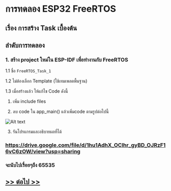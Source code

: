 # การทดลอง ESP32 FreeRTOS 
## เรื่อง การสร้าง Task เบื้องต้น

## ลำดับการทดลอง

### 1. สร้าง project ใหม่ใน ESP-IDF เพื่อทำงานกับ FreeRTOS

1.1 ชื่อ  `FreeRTOS_Task_1`

1.2 ไม่ต้องเลือก Template (ใช้เทมเพลตพื้นฐาน)

1.3 เมื่อสร้างแล้ว ให้แก้ไข Code ดังนี้

1. เพิ่ม include files

2. ลบ code ใน app_main() แล้วเพิ่มcode ตามรูปต่อไปนี้

![Alt text](./Pictures/Labs/FreeRTOS-Lab-Picture-03.PNG)


3. รันโปรแกรมและอธิบายผลที่ได้

### https://drive.google.com/file/d/1hu1AdhX_OClhr_gyBD_OJRzF16vC6zOW/view?usp=sharing
### จะนับไปเรื่อยๆถึง 65535
## [>> ต่อไป >>](./ESP32-FreeRTOS-Labsheet-2.md) 
